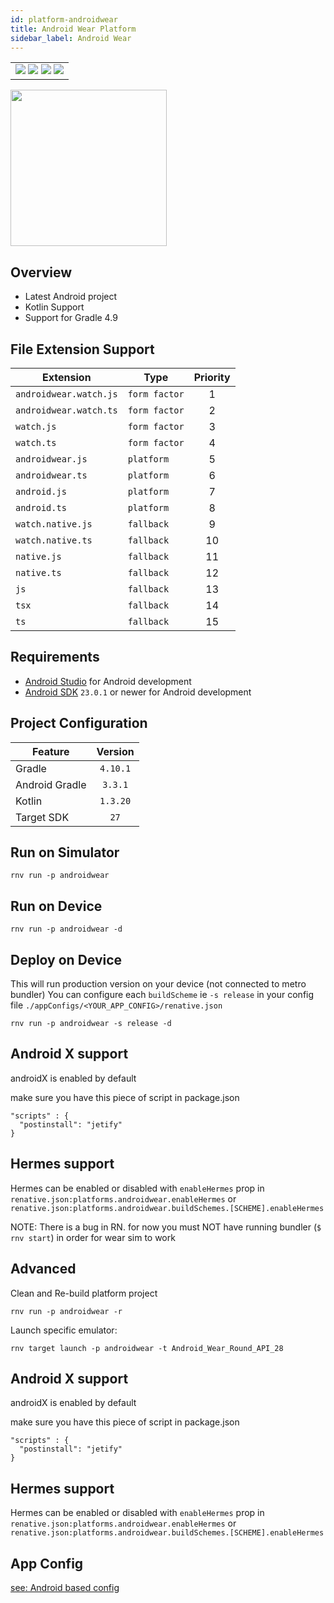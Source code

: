 ```yaml
---
id: platform-androidwear
title: Android Wear Platform
sidebar_label: Android Wear
---
```


<table>
  <tr>
  <td>
    <img src="https://img.shields.io/badge/Mac-yes-brightgreen.svg" />
    <img src="https://img.shields.io/badge/Windows-yes-brightgreen.svg" />
    <img src="https://img.shields.io/badge/Linux-yes-brightgreen.svg" />
    <img src="https://img.shields.io/badge/HostMode-n/a-lightgrey.svg" />
  </td>
  </tr>
</table>

<img src="https://renative.org/img/rnv_androidwear.gif" height="250"/>

## Overview

-   Latest Android project
-   Kotlin Support
-   Support for Gradle 4.9

## File Extension Support

<!--EXTENSION_SUPPORT_START-->

| Extension | Type    | Priority  |
| --------- | --------- | :-------: |
| `androidwear.watch.js` | `form factor` | 1 |
| `androidwear.watch.ts` | `form factor` | 2 |
| `watch.js` | `form factor` | 3 |
| `watch.ts` | `form factor` | 4 |
| `androidwear.js` | `platform` | 5 |
| `androidwear.ts` | `platform` | 6 |
| `android.js` | `platform` | 7 |
| `android.ts` | `platform` | 8 |
| `watch.native.js` | `fallback` | 9 |
| `watch.native.ts` | `fallback` | 10 |
| `native.js` | `fallback` | 11 |
| `native.ts` | `fallback` | 12 |
| `js` | `fallback` | 13 |
| `tsx` | `fallback` | 14 |
| `ts` | `fallback` | 15 |

<!--EXTENSION_SUPPORT_END-->

## Requirements

-   [Android Studio](https://developer.android.com/studio/index.html) for Android development
-   [Android SDK](https://developer.android.com/sdk/) `23.0.1` or newer for Android development

## Project Configuration

| Feature        | Version  |
| -------------- | :------: |
| Gradle         | `4.10.1` |
| Android Gradle | `3.3.1`  |
| Kotlin         | `1.3.20` |
| Target SDK     |   `27`   |

## Run on Simulator

```
rnv run -p androidwear
```

## Run on Device

```
rnv run -p androidwear -d
```

## Deploy on Device

This will run production version on your device (not connected to metro bundler)
You can configure each `buildScheme` ie `-s release` in your config file `./appConfigs/<YOUR_APP_CONFIG>/renative.json`

```
rnv run -p androidwear -s release -d
```

## Android X support

androidX is enabled by default

make sure you have this piece of script in package.json

```
"scripts" : {
  "postinstall": "jetify"
}
```

## Hermes support

Hermes can be enabled or disabled with `enableHermes` prop in `renative.json:platforms.androidwear.enableHermes`
or `renative.json:platforms.androidwear.buildSchemes.[SCHEME].enableHermes`

NOTE: There is a bug in RN. for now you must NOT have running bundler (`$ rnv start`) in order for wear sim to work

## Advanced

Clean and Re-build platform project

```
rnv run -p androidwear -r
```

Launch specific emulator:

```
rnv target launch -p androidwear -t Android_Wear_Round_API_28
```

## Android X support

androidX is enabled by default

make sure you have this piece of script in package.json

```
"scripts" : {
  "postinstall": "jetify"
}
```

## Hermes support

Hermes can be enabled or disabled with `enableHermes` prop in `renative.json:platforms.androidwear.enableHermes`
or `renative.json:platforms.androidwear.buildSchemes.[SCHEME].enableHermes`

## App Config

[see: Android based config](api-config.md#android-props)
